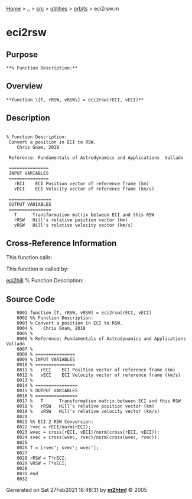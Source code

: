 [Home](../../../../../index.md) \> [..](#) \> [src](../../../../../documentation.md) \> [utilities](#)
\> [orbits](index.md) \> eci2rsw.m



# eci2rsw

## Purpose 

``` 
**% Function Description:**
```

## Overview 

``` 
**function \[T, rRSW, vRSW\] = eci2rsw(rECI, vECI)**
```

## Description 

```
 
% Function Description:
 Convert a position in ECI to RSW.
    Chris Gnam, 2018

 Reference: Fundamentals of Astrodynamics and Applications  Vallado

 ===============
 INPUT VARIABLES
 ===============
   rECI    ECI Position vector of reference frame (km)                                           
   vECI    ECI Velocity vector of reference frame (km/s)                                          

 ================
 OUTPUT VARIABLES
 ================
   T      Transformation matrix between ECI and this RSW
   rRSW   Hill's relative position vector (km)
   vRSW   Hill's relative velocity vector (km/s)

```

## Cross-Reference Information 

This function calls:

This function is called by:

   [eci2hill](eci2hill.md "function [rHill,vHill] = eci2hill(rTgt, vTgt, rChase, vChase)")
    % Function Description:

## Source Code 

```
    0001 function [T, rRSW, vRSW] = eci2rsw(rECI, vECI)
    0002 %% Function Description:
    0003 % Convert a position in ECI to RSW.
    0004 %    Chris Gnam, 2018
    0005 %
    0006 % Reference: Fundamentals of Astrodynamics and Applications  Vallado
    0007 %
    0008 % ===============
    0009 % INPUT VARIABLES
    0010 % ===============
    0011 %   rECI    ECI Position vector of reference frame (km)
    0012 %   vECI    ECI Velocity vector of reference frame (km/s)
    0013 %
    0014 % ================
    0015 % OUTPUT VARIABLES
    0016 % ================
    0017 %   T      Transformation matrix between ECI and this RSW
    0018 %   rRSW   Hill's relative position vector (km)
    0019 %   vRSW   Hill's relative velocity vector (km/s)
    0020 
    0021 %% ECI 2 RSW Conversion:
    0022 rvec = rECI/norm(rECI);
    0023 wvec = cross(rECI, vECI)/norm(cross(rECI, vECI));
    0024 svec = cross(wvec, rvec)/norm(cross(wvec, rvec));
    0025 
    0026 T = [rvec'; svec'; wvec'];
    0027  
    0028 rRSW = T*rECI;
    0029 vRSW = T*vECI;
    0030 
    0031 end
    0032
```



Generated on Sat 27Feb2021 18:48:31 by
**[m2html](http://www.artefact.tk/software/matlab/m2html/ "Matlab Documentation in HTML")**
© 2005
